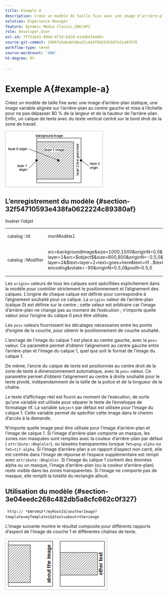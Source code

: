 ```yaml
---
title: Exemple A
description: Créez un modèle de taille fixe avec une image d’arrière-plan statique, une image variable alignée sur l’arrière-plan au centre gauche et mise à l’échelle pour ne pas dépasser 80 % de la largeur et de la hauteur de l’arrière-plan. Enfin, un calque de texte avec du texte vertical centré sur le bord droit de la zone de travail.
solution: Experience Manager
feature: Dynamic Media Classic,SDK/API
role: Developer,User
exl-id: 7f731b41-994d-4f1d-b42d-e14db47e4d6c
source-git-commit: 24667a5ebab54ba22c4a3f6b52d19d7a31a93576
workflow-type: tm+mt
source-wordcount: '468'
ht-degree: 0%

---
```


# Exemple A{#example-a}

Créez un modèle de taille fixe avec une image d’arrière-plan statique, une image variable alignée sur l’arrière-plan au centre gauche et mise à l’échelle pour ne pas dépasser 80 % de la largeur et de la hauteur de l’arrière-plan. Enfin, un calque de texte avec du texte vertical centré sur le bord droit de la zone de travail.

![Exemple Une image](assets/examplea.png)

## L’enregistrement du modèle {#section-32f54710593e438fa0622224c89380af}

Insérer l’objet

<table id="simpletable_97ECA49445634F59B3F1D100412EFC70"> 
 <tr class="strow"> 
  <td class="stentry"> <p> <span class="codeph"> catalog ::Id </span> </p> </td> 
  <td class="stentry"> <p> <span class="codeph"> monModèle1 </span> </p> </td> 
 </tr> 
 <tr class="strow"> 
  <td class="stentry"> <p> <span class="codeph"> catalog ::Modifier </span> </p> </td> 
  <td class="stentry"> <p> <span class="codeph"> src=backgroundImage&amp;size=1000,1000&amp;originN=0,0&amp; layer=1&amp;src=$object$&amp;size=800,800&amp;originN=-0.5,0&amp;posN=-0.5,0&amp; layer=2&amp;$text=layer+2+text+goes+here&amp;text=rtf...$text$... rtf-encoding&amp;rotate=-90&amp;originN=0.5,0&amp;posN=0.5,0 </span> </p> </td> 
 </tr> 
</table>

Les `origin=` valeurs de tous les calques sont spécifiées explicitement dans le modèle pour contrôler strictement le positionnement et l’alignement des calques. L’origine de chaque calque est définie pour correspondre à l’alignement souhaité pour ce calque. La `origin=` valeur de l’arrière-plan (calque 0) est définie sur le centre ; cette valeur est arbitraire car l’image d’arrière-plan ne change pas au moment de l’exécution ; n’importe quelle valeur pour l’origine du calque 0 peut être utilisée.

Les `pos=` valeurs fournissent les décalages nécessaires entre les points d’origine de la couche, pour obtenir le positionnement de couche souhaité.

L’ancrage de l’image du calque 1 est placé au centre gauche, avec la `pos=` valeur. Ce paramètre permet d’obtenir l’alignement au centre gauche entre l’arrière-plan et l’image du calque 1, quel que soit le format de l’image du calque 1.

De même, l’ancre du calque de texte est positionnée au centre droit de la zone de texte à dimensionnement automatique, avec la `pos=` valeur. Ce paramètre permet d’obtenir l’alignement au centre à droite souhaité pour le texte pivoté, indépendamment de la taille de la police et de la longueur de la chaîne.

Le texte d’affichage réel est fourni au moment de l’exécution, de sorte qu’une variable est utilisée pour séparer le texte de l’enveloppe de formatage rtf. La variable `$object` par défaut est utilisée pour l’image du calque 1. Cette variable permet de spécifier cette image dans le chemin d’accès à la demande.

N’importe quelle image peut être utilisée pour l’image d’arrière-plan et l’image de calque 1. Si l’image d’arrière-plan comporte un masque, les zones non masquées sont remplies avec la couleur d’arrière-plan par défaut ( `attribute::BkgColor`), ou laissées transparentes lorsque `fmt=png-alpha` ou `fmt=tif-alpha`. Si l’image d’arrière-plan a un rapport d’aspect non carré, elle est centrée dans l’image de réponse et l’espace supplémentaire est rempli avec `attribute::BkgColor`. Si l’image du calque 1 contient des données alpha ou un masque, l’image d’arrière-plan (ou la couleur d’arrière-plan) reste visible dans les zones transparentes. Si l’image ne comporte pas de masque, elle remplit la totalité du rectangle alloué.

## Utilisation du modèle {#section-3e04eedc268c482db5a8cfc662c0f327}

` http:// *`serveur`*/myRootId/anotherImage?template=myTemplate1&$text=about+the+image`

L’image suivante montre le résultat composite pour différents rapports d’aspect de l’image de couche 1 et différentes chaînes de texte.

![Exemple : Image de résultat composite](assets/exampleausing.png)
